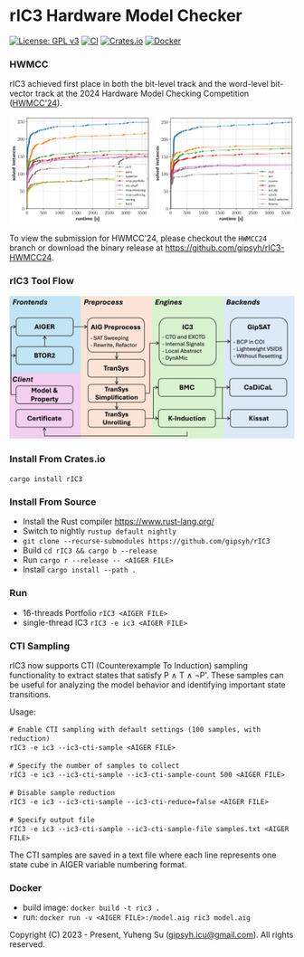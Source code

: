 # rIC3 Hardware Model Checker

[![License: GPL v3](https://img.shields.io/badge/License-GPLv3-blue.svg)](https://www.gnu.org/licenses/gpl-3.0)
[![CI](https://github.com/gipsyh/rIC3/actions/workflows/ci.yml/badge.svg)](https://github.com/gipsyh/rIC3/actions/workflows/ci.yml)
[![Crates.io](https://img.shields.io/crates/v/rIC3.svg?logo=rust)](https://crates.io/crates/rIC3)
[![Docker](https://img.shields.io/docker/v/gipsyh/ric3?label=Docker&logo=docker)](https://hub.docker.com/r/gipsyh/ric3)

### HWMCC
rIC3 achieved first place in both the bit-level track and the word-level bit-vector track at the 2024 Hardware Model Checking Competition ([HWMCC'24](https://hwmcc.github.io/2024/)).

<p align="center">
	<img width="250" height="auto" src="./images/hwmcc24_aiger.png" style="display:inline-block;">
	<img width="250" height="auto" src="./images/hwmcc24_btor2_bv.png" style="display:inline-block;">
</p>

To view the submission for HWMCC'24, please checkout the `HWMCC24` branch or download the binary release at https://github.com/gipsyh/rIC3-HWMCC24.

### rIC3 Tool Flow
![Image of rIC3 toolflow](./images/toolflow.jpg)

### Install From Crates.io
```cargo install rIC3```

### Install From Source
- Install the Rust compiler https://www.rust-lang.org/
- Switch to nightly ```rustup default nightly```
- ```git clone --recurse-submodules https://github.com/gipsyh/rIC3```
- Build ```cd rIC3 && cargo b --release```
- Run ```cargo r --release -- <AIGER FILE>```
- Install ```cargo install --path .```

### Run
- 16-threads Portfolio ```rIC3 <AIGER FILE>```
- single-thread IC3 ```rIC3 -e ic3 <AIGER FILE>```

### CTI Sampling
rIC3 now supports CTI (Counterexample To Induction) sampling functionality to extract states that satisfy P ∧ T ∧ ¬P'. These samples can be useful for analyzing the model behavior and identifying important state transitions.

Usage:
```
# Enable CTI sampling with default settings (100 samples, with reduction)
rIC3 -e ic3 --ic3-cti-sample <AIGER FILE>

# Specify the number of samples to collect
rIC3 -e ic3 --ic3-cti-sample --ic3-cti-sample-count 500 <AIGER FILE>

# Disable sample reduction
rIC3 -e ic3 --ic3-cti-sample --ic3-cti-reduce=false <AIGER FILE>

# Specify output file
rIC3 -e ic3 --ic3-cti-sample --ic3-cti-sample-file samples.txt <AIGER FILE>
```

The CTI samples are saved in a text file where each line represents one state cube in AIGER variable numbering format.

### Docker
- build image: ```docker build -t ric3 .```
- run: ```docker run -v <AIGER FILE>:/model.aig ric3 model.aig```

Copyright (C) 2023 - Present, Yuheng Su (gipsyh.icu@gmail.com). All rights reserved.
